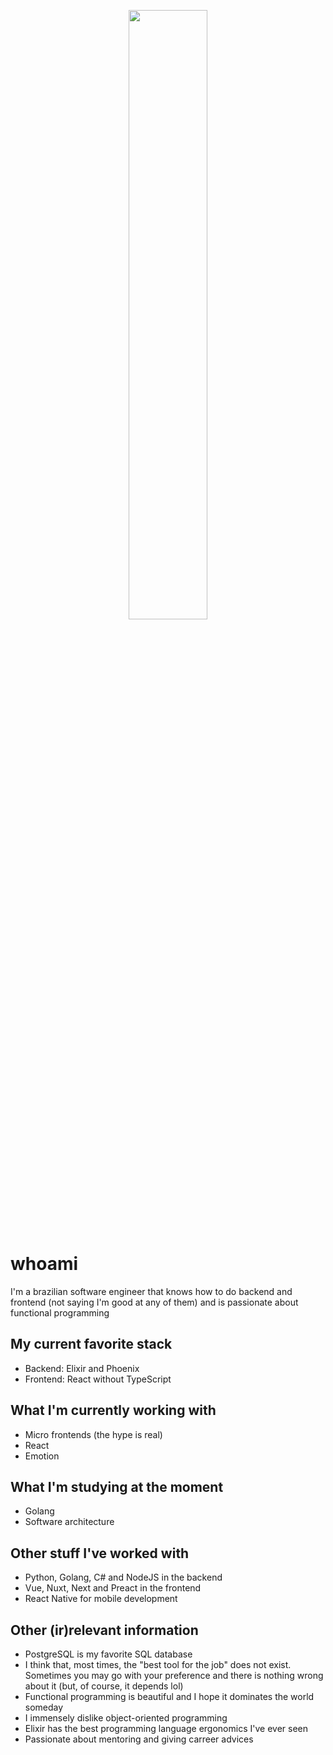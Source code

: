 <p align="center">
 <img 
      width="50%" 
      src="https://media0.giphy.com/media/l46CyJmS9KUbokzsI/200.gif" />
</p>

# whoami
I'm a brazilian software engineer that knows how to do backend and frontend (not saying I'm good at any of them) and is passionate about functional programming

## My current favorite stack
- Backend: Elixir and Phoenix
- Frontend: React without TypeScript

## What I'm currently working with
- Micro frontends (the hype is real)
- React
- Emotion

## What I'm studying at the moment
- Golang
- Software architecture

## Other stuff I've worked with
- Python, Golang, C# and NodeJS in the backend
- Vue, Nuxt, Next and Preact in the frontend
- React Native for mobile development

## Other (ir)relevant information
- PostgreSQL is my favorite SQL database
- I think that, most times, the "best tool for the job" does not exist. Sometimes you may go with your preference and there is nothing wrong about it (but, of course, it depends lol)
- Functional programming is beautiful and I hope it dominates the world someday
- I immensely dislike object-oriented programming
- Elixir has the best programming language ergonomics I've ever seen
- Passionate about mentoring and giving carreer advices
